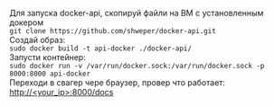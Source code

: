 Для запуска docker-api, скопируй файли на ВМ с установленным докером <br>
`git clone https://github.com/shweper/docker-api.git` <br>
Создай образ: <br>
`sudo docker build -t api-docker ./docker-api/` <br>
Запусти контейнер: <br>
`sudo docker run -v /var/run/docker.sock:/var/run/docker.sock -p 8000:8000 api-docker` <br>
Переходи в свагер чере браузер, провер что работает: <br>
[http://<your_ip>:8000/docs](http://localhost:8000/docs) <br>
